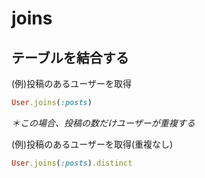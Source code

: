 # joins
  
## テーブルを結合する
(例)投稿のあるユーザーを取得
```rb
User.joins(:posts)
```
*＊この場合、投稿の数だけユーザーが重複する*
  
(例)投稿のあるユーザーを取得(重複なし)
```rb
User.joins(:posts).distinct
```
